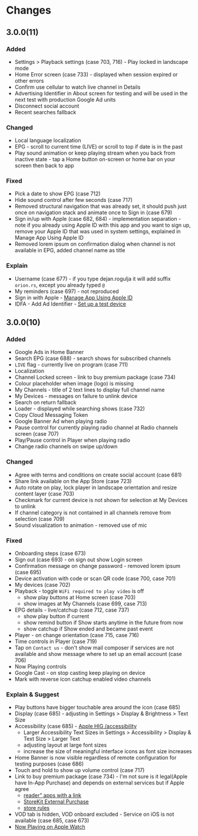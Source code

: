 # Changes

## 3.0.0(11)

### Added
- Settings > Playback settings (case 703, 716) - Play locked in landscape mode
- Home Error screen (case 733) - displayed when session expired or other errors
- Confirm use cellular to watch live channel in Details
- Advertising Identifier in About screen for testing and will be used in the next test with production Google Ad units
- Disconnect social account
- Recent searches fallback

### Changed
- Local language localization
- EPG - scroll to current time (LIVE) or scroll to top if date is in the past
- Play sound animation or keep playing stream when you back from inactive state - tap a Home button on-screen or home bar on your screen then back to app

### Fixed
- Pick a date to show EPG (case 712)
- Hide sound control after few seconds (case 717) 
- Removed structural navigation that was already set, it should push just once on navigation stack and animate once to Sign in (case 679)
- Sign in/up with Apple (case 682, 684) - implementation separation - note if you already using Apple ID with this app and you want to sign up, remove your Apple ID that was used in system settings, explained in Manage App Using Apple ID
- Removed lorem ipsum on confirmation dialog when channel is not available in EPG, added channel name as title

### Explain
- Username (case 677) - if you type dejan.rogulja it will add suffix `orion.rs`, except you already typed `@`
- My reminders (case 697) - not reproduced
- Sign in with Apple - [Manage App Using Apple ID](https://support.apple.com/en-us/HT210426)
- IDFA - Add Ad Identifier - [Set up a test device](https://support.google.com/admob/answer/9691433#example) 

## 3.0.0(10)

### Added
- Google Ads in Home Banner
- Search EPG (case 688) - search shows for subscribed channels
- `LIVE` flag - currently live on program (case 711)
- Localization
- Channel Locked screen - link to buy premium package (case 734)
- Colour placeholder when image (logo) is missing 
- My Channels - title of 2 text lines to display full channel name
- My Devices - messages on failure to unlink device
- Search on return fallback
- Loader - displayed while searching shows (case 732)
- Copy Cloud Messaging Token
- Google Banner Ad when playing radio
- Pause control for currently playing radio channel at Radio channels screen (case 707)
- Play/Pause control in Player when playing radio
- Change radio channels on swipe up/down

### Changed
- Agree with terms and conditions on create social account (case 681)
- Share link available on the App Store (case 723)
- Auto rotate on play, lock player in landscape orientation and resize content layer (case 703)
- Checkmark for current device is not shown for selection at My Devices to unlink
- If channel category is not contained in all channels remove from selection (case 709)
- Sound visualization to animation - removed use of mic

### Fixed
- Onboarding steps (case 673)
- Sign out (case 693) - on sign out show Login screen
- Confirmation message on change password - removed lorem ipsum (case 695)
- Device activation with code or scan QR code (case 700, case 701)
- My devices (case 702)
- Playback - toggle `WiFi required to play video` is off
    - show play buttons at Home screen (case 703)
    - show images at My Channels (case 699, case 713)
- EPG details - live/catchup (case 712, case 737) 
    - show play button if current
    - show remind button if Show starts anytime in the future from now
    - show catchup if Show ended and became past event
- Player - on change orientation (case 715, case 716)
- Time controls in Player (case 719)
- Tap on `Contact us` - don't show mail composer if services are not available and show message where to set up an email account (case 706)
- Now Playing controls
- Google Cast - on stop casting keep playing on device
- Mark with reverse icon catchup enabled video channels

### Explain & Suggest
- Play buttons have bigger touchable area around the icon (case 685)
- Display (case 685) - adjusting in Settings > Display & Brightness > Text Size
- Accessibility (case 685) - [Apple HIG /accessibility](https://developer.apple.com/design/human-interface-guidelines/foundations/accessibility)
    - Larger Accessibility Text Sizes in Settings > Accessibility > Display & Text Size > Larger Text
    - adjusting layout at large font sizes
    - increase the size of meaningful interface icons as font size increases
- Home Banner is now visible regardless of remote configuration for testing purposes (case 686)
- Touch and hold to show up volume control (case 717)
- Link to buy premium package (case 734) - I'm not sure is it legal(Apple have In-App Purchase) and depends on external services but if Apple agree 
    - [reader” apps with a link](https://developer.apple.com/support/reader-apps/) 
    - [StoreKit External Purchase](https://developer.apple.com/support/storekit-external-entitlement/)
    - [store rules](https://support.stripe.com/questions/changes-to-mobile-app-store-rules#apple-updates)
- VOD tab is hidden, VOD onboard excluded - Service on iOS is not available (case 685, case 673)
- [Now Playing on Apple Watch](https://support.apple.com/en-gb/guide/watch/apd4ea5db227/watchos)




